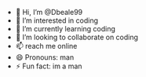 - 👋 Hi, I’m @Dbeale99
- 👀 I’m interested in coding
- 🌱 I’m currently learning coding
- 💞️ I’m looking to collaborate on coding
- 📫 reach me online
- 😄 Pronouns: man
- ⚡ Fun fact: im a man

<!---
Dbeale99/Dbeale99 is a ✨ special ✨ repository because its `README.md` (this file) appears on your GitHub profile.
You can click the Preview link to take a look at your changes.
--->
